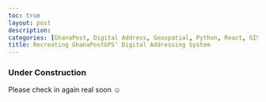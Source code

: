 ```yaml
---
toc: true
layout: post
description: 
categories: [GhanaPost, Digital Address, Geospatial, Python, React, GIS]
title: Recreating GhanaPostGPS' Digital Addressing System
---
```


### Under Construction
Please check in again real soon ☺️